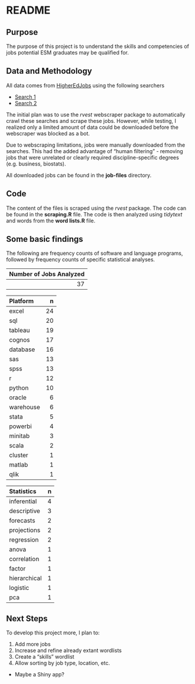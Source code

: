 README
================

## Purpose

The purpose of this project is to understand the skills and competencies
of jobs potential ESM graduates may be qualified for.

## Data and Methodology

All data comes from [HigherEdJobs](http://www.higheredjobs.com) using
the following
    searchers

  - [Search 1](https://www.higheredjobs.com/search/advanced_action.cfm?JobCat=14&JobCat=212&JobCat=148&JobCat=27&JobCat=31&JobCat=43&PosType=1&PosType=2&InstType=1&InstType=2&InstType=3&Keyword=quantitative+OR+statistics+OR+measurement+OR+data&Remote=1&Remote=2&Region=&Submit=Search+Jobs)
  - [Search 2](https://www.higheredjobs.com/search/advanced_action.cfm?PosType=1&PosType=2&InstType=1&InstType=2&InstType=3&Keyword=%22data+scientist%22+OR+%22data+engineer%22+OR+%22data+analyst%22&Remote=1&Remote=2&Region=&Submit=Search+Jobs)

The initial plan was to use the *rvest* webscraper package to
automatically crawl these searches and scrape these jobs. However, while
testing, I realized only a limited amount of data could be downloaded
before the webscraper was blocked as a bot.

Due to webscraping limitations, jobs were manually downloaded from the
searches. This had the added advantage of “human filtering” - removing
jobs that were unrelated or clearly required discipline-specific degrees
(e.g. business, biostats).

All downloaded jobs can be found in the **job-files** directory.

## Code

The content of the files is scraped using the *rvest* package. The code
can be found in the **scraping.R** file. The code is then analyzed using
*tidytext* and words from the **word lists.R** file.

## Some basic findings

The following are frequency counts of software and language programs,
followed by frequency counts of specific statistical analyses.

| Number of Jobs Analyzed |
| ----------------------: |
|                      37 |

| Platform  |  n |
| :-------- | -: |
| excel     | 24 |
| sql       | 20 |
| tableau   | 19 |
| cognos    | 17 |
| database  | 16 |
| sas       | 13 |
| spss      | 13 |
| r         | 12 |
| python    | 10 |
| oracle    |  6 |
| warehouse |  6 |
| stata     |  5 |
| powerbi   |  4 |
| minitab   |  3 |
| scala     |  2 |
| cluster   |  1 |
| matlab    |  1 |
| qlik      |  1 |

| Statistics   | n |
| :----------- | -: |
| inferential  | 4 |
| descriptive  | 3 |
| forecasts    | 2 |
| projections  | 2 |
| regression   | 2 |
| anova        | 1 |
| correlation  | 1 |
| factor       | 1 |
| hierarchical | 1 |
| logistic     | 1 |
| pca          | 1 |

## Next Steps

To develop this project more, I plan to:

1.  Add more jobs
2.  Increase and refine already extant wordlists
3.  Create a “skills” wordlist
4.  Allow sorting by job type, location, etc.

<!-- end list -->

  - Maybe a Shiny app?
